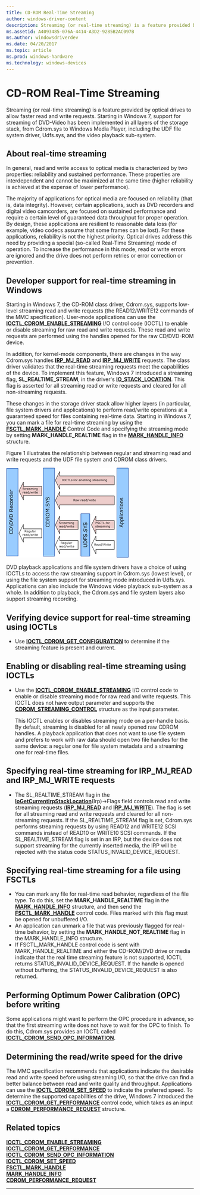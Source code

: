 ```yaml
---
title: CD-ROM Real-Time Streaming
author: windows-driver-content
description: Streaming (or real-time streaming) is a feature provided by optical drives to allow faster read and write requests.
ms.assetid: A4093485-076A-4414-A3D2-9285B2AC097B
ms.author: windowsdriverdev
ms.date: 04/20/2017
ms.topic: article
ms.prod: windows-hardware
ms.technology: windows-devices
---
```


# <span id="storage.cd-rom_real-time_streaming_"></span>CD-ROM Real-Time Streaming


Streaming (or real-time streaming) is a feature provided by optical drives to allow faster read and write requests. Starting in Windows 7, support for streaming of DVD-Video has been implemented in all layers of the storage stack, from Cdrom.sys to Windows Media Player, including the UDF file system driver, Udfs.sys, and the video playback sub-system.

## <span id="About_real-time_streaming_"></span><span id="about_real-time_streaming_"></span><span id="ABOUT_REAL-TIME_STREAMING_"></span>About real-time streaming


In general, read and write access to optical media is characterized by two properties: reliability and sustained performance. These properties are interdependent and cannot be maximized at the same time (higher reliability is achieved at the expense of lower performance).

The majority of applications for optical media are focused on reliability (that is, data integrity). However, certain applications, such as DVD recorders and digital video camcorders, are focused on sustained performance and require a certain level of guaranteed data throughput for proper operation. By design, these applications are resilient to reasonable data loss (for example, video codecs assume that some frames can be lost). For these applications, reliability is not the highest priority. Optical drives address this need by providing a special (so-called Real-Time Streaming) mode of operation. To increase the performance in this mode, read or write errors are ignored and the drive does not perform retries or error correction or prevention.

## <span id="Developer_support_for_real-time_streaming_in_Windows"></span><span id="developer_support_for_real-time_streaming_in_windows"></span><span id="DEVELOPER_SUPPORT_FOR_REAL-TIME_STREAMING_IN_WINDOWS"></span>Developer support for real-time streaming in Windows


Starting in Windows 7, the CD-ROM class driver, Cdrom.sys, supports low-level streaming read and write requests (the READ12/WRITE12 commands of the MMC specification). User-mode applications can use the [**IOCTL\_CDROM\_ENABLE\_STREAMING**](https://msdn.microsoft.com/library/windows/hardware/gg441241) I/O control code (IOCTL) to enable or disable streaming for raw read and write requests. These read and write requests are performed using the handles opened for the raw CD/DVD-ROM device.

In addition, for kernel-mode components, there are changes in the way Cdrom.sys handles [**IRP\_MJ\_READ**](https://msdn.microsoft.com/library/windows/hardware/ff550794) and [**IRP\_MJ\_WRITE**](https://msdn.microsoft.com/library/windows/hardware/ff550819) requests. The class driver validates that the real-time streaming requests meet the capabilities of the device. To implement this feature, Windows 7 introduced a streaming flag, **SL\_REALTIME\_STREAM**, in the driver's [**IO\_STACK\_LOCATION**](https://msdn.microsoft.com/library/windows/hardware/ff550659). This flag is asserted for all streaming read or write requests and cleared for all non-streaming requests.

These changes in the storage driver stack allow higher layers (in particular, file system drivers and applications) to perform read/write operations at a guaranteed speed for files containing real-time data. Starting in Windows 7, you can mark a file for real-time streaming by using the [**FSCTL\_MARK\_HANDLE**](https://msdn.microsoft.com/library/windows/desktop/aa364576) Control Code and specifying the streaming mode by setting **MARK\_HANDLE\_REALTIME** flag in the [**MARK\_HANDLE\_INFO**](https://msdn.microsoft.com/library/windows/desktop/aa365229) structure.

Figure 1 illustrates the relationship between regular and streaming read and write requests and the UDF file system and CDROM class drivers.

![figure 1: real-time streaming support in cdrom.sys and udfs.sys](images/cdromstreaming.png)

DVD playback applications and file system drivers have a choice of using IOCTLs to access the raw streaming support in Cdrom.sys (lowest level), or using the file system support for streaming mode introduced in Udfs.sys. Applications can also include the Windows video playback sub-system as a whole. In addition to playback, the Cdrom.sys and file system layers also support streaming recording.

## <span id="Verifying_device_support_for_real-time_streaming_using_IOCTLs"></span><span id="verifying_device_support_for_real-time_streaming_using_ioctls"></span><span id="VERIFYING_DEVICE_SUPPORT_FOR_REAL-TIME_STREAMING_USING_IOCTLS"></span>Verifying device support for real-time streaming using IOCTLs


-   Use [**IOCTL\_CDROM\_GET\_CONFIGURATION**](https://msdn.microsoft.com/library/windows/hardware/ff559334) to determine if the streaming feature is present and current.

## <span id="Enabling_or_disabling_real-time_streaming_using_IOCTLs"></span><span id="enabling_or_disabling_real-time_streaming_using_ioctls"></span><span id="ENABLING_OR_DISABLING_REAL-TIME_STREAMING_USING_IOCTLS"></span>Enabling or disabling real-time streaming using IOCTLs


-   Use the [**IOCTL\_CDROM\_ENABLE\_STREAMING**](https://msdn.microsoft.com/library/windows/hardware/gg441241) I/O control code to enable or disable streaming mode for raw read and write requests. This IOCTL does not have output parameter and supports the [**CDROM\_STREAMING\_CONTROL**](https://msdn.microsoft.com/library/windows/hardware/gg441238) structure as the input parameter.

    This IOCTL enables or disables streaming mode on a per-handle basis. By default, streaming is disabled for all newly opened raw CDROM handles. A playback application that does not want to use file system and prefers to work with raw data should open two file handles for the same device: a regular one for file system metadata and a streaming one for real-time files.

## <span id="Specifying_real-time_streaming_for_IRP_MJ_READ_and_IRP_MJ_WRITE_requests"></span><span id="specifying_real-time_streaming_for_irp_mj_read_and_irp_mj_write_requests"></span><span id="SPECIFYING_REAL-TIME_STREAMING_FOR_IRP_MJ_READ_AND_IRP_MJ_WRITE_REQUESTS"></span>Specifying real-time streaming for IRP\_MJ\_READ and IRP\_MJ\_WRITE requests


-   The SL\_REALTIME\_STREAM flag in the [**IoGetCurrentIrpStackLocation**](https://msdn.microsoft.com/library/windows/hardware/ff549174)(Irp)-&gt;Flags field controls read and write streaming requests ([**IRP\_MJ\_READ**](https://msdn.microsoft.com/library/windows/hardware/ff549327) and [**IRP\_MJ\_WRITE**](https://msdn.microsoft.com/library/windows/hardware/ff549427)). The flag is set for all streaming read and write requests and cleared for all non-streaming requests. If the SL\_REALTIME\_STREAM flag is set, Cdrom.sys performs streaming requests by using READ12 and WRITE12 SCSI commands instead of READ10 or WRITE10 SCSI commands. If the SL\_REALTIME\_STREAM flag is set in an IRP, but the device does not support streaming for the currently inserted media, the IRP will be rejected with the status code STATUS\_INVALID\_DEVICE\_REQUEST.

## <span id="Specifying_real-time_streaming_for_a_file_using_FSCTLs"></span><span id="specifying_real-time_streaming_for_a_file_using_fsctls"></span><span id="SPECIFYING_REAL-TIME_STREAMING_FOR_A_FILE_USING_FSCTLS"></span>Specifying real-time streaming for a file using FSCTLs


-   You can mark any file for real-time read behavior, regardless of the file type. To do this, set the **MARK\_HANDLE\_REALTIME** flag in the [**MARK\_HANDLE\_INFO**](https://msdn.microsoft.com/library/windows/desktop/aa365229) structure, and then send the [**FSCTL\_MARK\_HANDLE**](https://msdn.microsoft.com/library/windows/desktop/aa364576) control code. Files marked with this flag must be opened for unbuffered I/O.
-   An application can unmark a file that was previously flagged for real-time behavior, by setting the **MARK\_HANDLE\_NOT\_REALTIME** flag in the MARK\_HANDLE\_INFO structure.
-   If FSCTL\_MARK\_HANDLE control code is sent with MARK\_HANDLE\_REALTIME and either the CD-ROM/DVD drive or media indicate that the real time streaming feature is not supported, IOCTL returns STATUS\_INVALID\_DEVICE\_REQUEST. If the handle is opened without buffering, the STATUS\_INVALID\_DEVICE\_REQUEST is also returned.

## <span id="Performing_Optimum_Power_Calibration__OPC__before_writing"></span><span id="performing_optimum_power_calibration__opc__before_writing"></span><span id="PERFORMING_OPTIMUM_POWER_CALIBRATION__OPC__BEFORE_WRITING"></span>Performing Optimum Power Calibration (OPC) before writing


Some applications might want to perform the OPC procedure in advance, so that the first streaming write does not have to wait for the OPC to finish. To do this, Cdrom.sys provides an IOCTL called [**IOCTL\_CDROM\_SEND\_OPC\_INFORMATION**](https://msdn.microsoft.com/library/windows/hardware/gg441243).

## <span id="Determining_the_read_write_speed_for_the_drive"></span><span id="determining_the_read_write_speed_for_the_drive"></span><span id="DETERMINING_THE_READ_WRITE_SPEED_FOR_THE_DRIVE"></span>Determining the read/write speed for the drive


The MMC specification recommends that applications indicate the desirable read and write speed before using streaming I/O, so that the drive can find a better balance between read and write quality and throughput. Applications can use the [**IOCTL\_CDROM\_SET\_SPEED**](https://msdn.microsoft.com/library/windows/hardware/ff559381) to indicate the preferred speed. To determine the supported capabilities of the drive, Windows 7 introduced the [**IOCTL\_CDROM\_GET\_PERFORMANCE**](https://msdn.microsoft.com/library/windows/hardware/gg441242) control code, which takes as an input a [**CDROM\_PERFORMANCE\_REQUEST**](https://msdn.microsoft.com/library/windows/hardware/gg441233) structure.

## <span id="related_topics"></span>Related topics
[**IOCTL\_CDROM\_ENABLE\_STREAMING**](https://msdn.microsoft.com/library/windows/hardware/gg441241)  
[**IOCTL\_CDROM\_GET\_PERFORMANCE**](https://msdn.microsoft.com/library/windows/hardware/gg441242)  
[**IOCTL\_CDROM\_SEND\_OPC\_INFORMATION**](https://msdn.microsoft.com/library/windows/hardware/gg441243)  
[**IOCTL\_CDROM\_SET\_SPEED**](https://msdn.microsoft.com/library/windows/hardware/ff559381)  
[**FSCTL\_MARK\_HANDLE**](https://msdn.microsoft.com/library/windows/desktop/aa364576)  
[**MARK\_HANDLE\_INFO**](https://msdn.microsoft.com/library/windows/desktop/aa365229)  
[**CDROM\_PERFORMANCE\_REQUEST**](https://msdn.microsoft.com/library/windows/hardware/gg441233)  

--------------------


